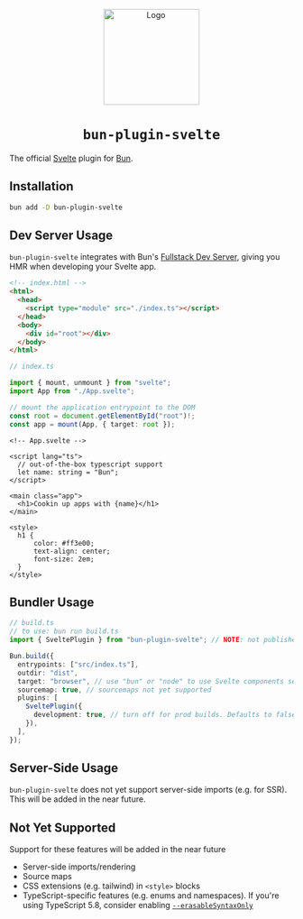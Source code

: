 <p align="center">
  <a href="https://bun.sh"><img src="https://github.com/user-attachments/assets/50282090-adfd-4ddb-9e27-c30753c6b161" alt="Logo" height=170></a>
</p>
<h1 align="center"><code>bun-plugin-svelte</code></h1>

The official [Svelte](https://svelte.dev/) plugin for [Bun](https://bun.sh/).

## Installation

```sh
bun add -D bun-plugin-svelte
```

## Dev Server Usage

`bun-plugin-svelte` integrates with Bun's [Fullstack Dev Server](https://bun.sh/docs/bundler/fullstack), giving you
HMR when developing your Svelte app.

```html
<!-- index.html -->
<html>
  <head>
    <script type="module" src="./index.ts"></script>
  </head>
  <body>
    <div id="root"></div>
  </body>
</html>
```

```ts
// index.ts

import { mount, unmount } from "svelte";
import App from "./App.svelte";

// mount the application entrypoint to the DOM
const root = document.getElementById("root")!;
const app = mount(App, { target: root });
```

```svelte
<!-- App.svelte -->

<script lang="ts">
  // out-of-the-box typescript support
  let name: string = "Bun";
</script>

<main class="app">
  <h1>Cookin up apps with {name}</h1>
</main>

<style>
  h1 {
      color: #ff3e00;
      text-align: center;
      font-size: 2em;
  }
</style>
```

## Bundler Usage

```ts
// build.ts
// to use: bun run build.ts
import { SveltePlugin } from "bun-plugin-svelte"; // NOTE: not published to npm yet

Bun.build({
  entrypoints: ["src/index.ts"],
  outdir: "dist",
  target: "browser", // use "bun" or "node" to use Svelte components server-side
  sourcemap: true, // sourcemaps not yet supported
  plugins: [
    SveltePlugin({
      development: true, // turn off for prod builds. Defaults to false
    }),
  ],
});
```

## Server-Side Usage

`bun-plugin-svelte` does not yet support server-side imports (e.g. for SSR).
This will be added in the near future.

## Not Yet Supported
Support for these features will be added in the near future
- Server-side imports/rendering
- Source maps
- CSS extensions (e.g. tailwind) in `<style>` blocks
- TypeScript-specific features (e.g. enums and namespaces). If you're using
  TypeScript 5.8, consider enabling [`--erasableSyntaxOnly`](https://devblogs.microsoft.com/typescript/announcing-typescript-5-8-beta/#the---erasablesyntaxonly-option)
